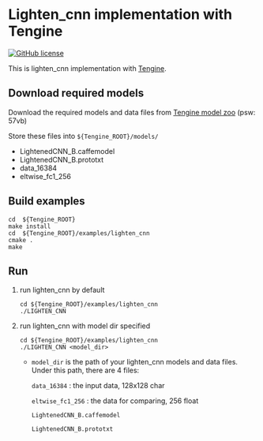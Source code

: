 # Lighten_cnn implementation with Tengine

[![GitHub license](http://OAID.github.io/pics/apache_2.0.svg)](./LICENSE)

This is lighten_cnn implementation with [Tengine](https://github.com/OAID/Tengine).

## Download required models
Download the required models and data files from [Tengine model zoo](https://pan.baidu.com/s/1LXZ8vOdyOo50IXS0CUPp8g) (psw: 57vb)

Store these files into `${Tengine_ROOT}/models/`
- LightenedCNN_B.caffemodel
- LightenedCNN_B.prototxt
- data_16384
- eltwise_fc1_256


## Build examples
```
cd  ${Tengine_ROOT}
make install
cd  ${Tengine_ROOT}/examples/lighten_cnn
cmake .
make
```

## Run

1. run lighten_cnn by default

    ```
    cd ${Tengine_ROOT}/examples/lighten_cnn
    ./LIGHTEN_CNN
    ```

2. run lighten_cnn with model dir specified

    ```
    cd ${Tengine_ROOT}/examples/lighten_cnn
    ./LIGHTEN_CNN <model_dir>
    ```
    - `model_dir` is the path of your lighten_cnn models and data files. Under this path, there are 4 files:

      `data_16384` : the input data, 128x128 char

      `eltwise_fc1_256` : the data for comparing, 256 float

      `LightenedCNN_B.caffemodel`

      `LightenedCNN_B.prototxt`

